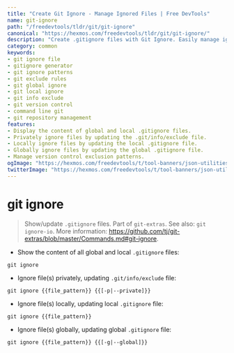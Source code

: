 ```yaml
---
title: "Create Git Ignore - Manage Ignored Files | Free DevTools"
name: git-ignore
path: "/freedevtools/tldr/git/git-ignore"
canonical: "https://hexmos.com/freedevtools/tldr/git/git-ignore/"
description: "Create .gitignore files with Git Ignore. Easily manage ignored files and patterns locally or globally. Free online tool, no registration required."
category: common
keywords:
- git ignore file
- gitignore generator
- git ignore patterns
- git exclude rules
- git global ignore
- git local ignore
- git info exclude
- git version control
- command line git
- git repository management
features:
- Display the content of global and local .gitignore files.
- Privately ignore files by updating the .git/info/exclude file.
- Locally ignore files by updating the local .gitignore file.
- Globally ignore files by updating the global .gitignore file.
- Manage version control exclusion patterns.
ogImage: "https://hexmos.com/freedevtools/t/tool-banners/json-utilities-banner.png"
twitterImage: "https://hexmos.com/freedevtools/t/tool-banners/json-utilities-banner.png"
---
```


# git ignore

> Show/update `.gitignore` files.
> Part of `git-extras`.
> See also: `git ignore-io`.
> More information: <https://github.com/tj/git-extras/blob/master/Commands.md#git-ignore>.

- Show the content of all global and local `.gitignore` files:

`git ignore`

- Ignore file(s) privately, updating `.git/info/exclude` file:

`git ignore {{file_pattern}} {{[-p|--private]}}`

- Ignore file(s) locally, updating local `.gitignore` file:

`git ignore {{file_pattern}}`

- Ignore file(s) globally, updating global `.gitignore` file:

`git ignore {{file_pattern}} {{[-g|--global]}}`
